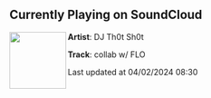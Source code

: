 ## Currently Playing on SoundCloud

[<img align="left" width="100" src="https://i1.sndcdn.com/artworks-zJf4oYTjJpUcLUs3-q3UIvg-t500x500.jpg">](https://soundcloud.com/dj-thot-shot/collab-w-flo/s-0dRu5ad6I3T)

**Artist**: DJ Th0t Sh0t 

**Track**: collab w/ FLO

Last updated at 04/02/2024 08:30
